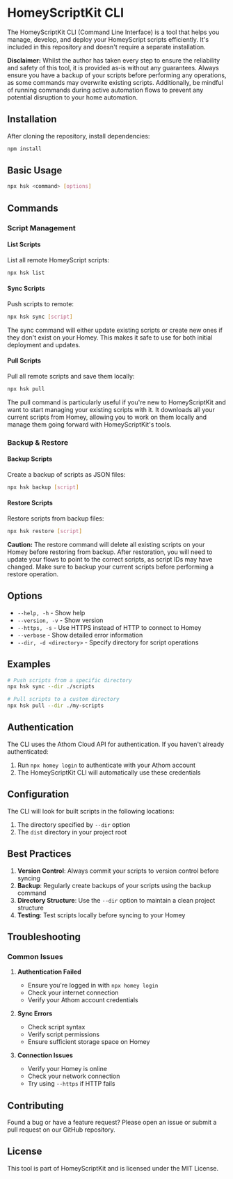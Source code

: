 # HomeyScriptKit CLI

The HomeyScriptKit CLI (Command Line Interface) is a tool that helps you manage,
develop, and deploy your HomeyScript scripts efficiently. It's included in this
repository and doesn't require a separate installation.

**Disclaimer:** Whilst the author has taken every step to ensure the reliability
and safety of this tool, it is provided as-is without any guarantees. Always
ensure you have a backup of your scripts before performing any operations, as
some commands may overwrite existing scripts. Additionally, be mindful of
running commands during active automation flows to prevent any potential
disruption to your home automation.

## Installation

After cloning the repository, install dependencies:

```bash
npm install
```

## Basic Usage

```bash
npx hsk <command> [options]
```

## Commands

### Script Management

#### List Scripts

List all remote HomeyScript scripts:

```bash
npx hsk list
```

#### Sync Scripts

Push scripts to remote:

```bash
npx hsk sync [script]
```

The sync command will either update existing scripts or create new ones if they
don't exist on your Homey. This makes it safe to use for both initial deployment
and updates.

#### Pull Scripts

Pull all remote scripts and save them locally:

```bash
npx hsk pull
```

The pull command is particularly useful if you're new to HomeyScriptKit and want
to start managing your existing scripts with it. It downloads all your current
scripts from Homey, allowing you to work on them locally and manage them going
forward with HomeyScriptKit's tools.

### Backup & Restore

#### Backup Scripts

Create a backup of scripts as JSON files:

```bash
npx hsk backup [script]
```

#### Restore Scripts

Restore scripts from backup files:

```bash
npx hsk restore [script]
```

**Caution:** The restore command will delete all existing scripts on your Homey
before restoring from backup. After restoration, you will need to update your
flows to point to the correct scripts, as script IDs may have changed. Make sure
to backup your current scripts before performing a restore operation.

## Options

- `--help, -h` - Show help
- `--version, -v` - Show version
- `--https, -s` - Use HTTPS instead of HTTP to connect to Homey
- `--verbose` - Show detailed error information
- `--dir, -d <directory>` - Specify directory for script operations

## Examples

```bash
# Push scripts from a specific directory
npx hsk sync --dir ./scripts

# Pull scripts to a custom directory
npx hsk pull --dir ./my-scripts
```

## Authentication

The CLI uses the Athom Cloud API for authentication. If you haven't already
authenticated:

1. Run `npx homey login` to authenticate with your Athom account
2. The HomeyScriptKit CLI will automatically use these credentials

## Configuration

The CLI will look for built scripts in the following locations:

1. The directory specified by `--dir` option
2. The `dist` directory in your project root

## Best Practices

1. **Version Control**: Always commit your scripts to version control before
   syncing
2. **Backup**: Regularly create backups of your scripts using the backup command
3. **Directory Structure**: Use the `--dir` option to maintain a clean project
   structure
4. **Testing**: Test scripts locally before syncing to your Homey

## Troubleshooting

### Common Issues

1. **Authentication Failed**

   - Ensure you're logged in with `npx homey login`
   - Check your internet connection
   - Verify your Athom account credentials

2. **Sync Errors**

   - Check script syntax
   - Verify script permissions
   - Ensure sufficient storage space on Homey

3. **Connection Issues**
   - Verify your Homey is online
   - Check your network connection
   - Try using `--https` if HTTP fails

## Contributing

Found a bug or have a feature request? Please open an issue or submit a pull
request on our GitHub repository.

## License

This tool is part of HomeyScriptKit and is licensed under the MIT License.
